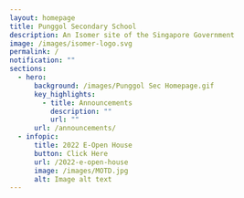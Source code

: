 ```yaml
---
layout: homepage
title: Punggol Secondary School
description: An Isomer site of the Singapore Government
image: /images/isomer-logo.svg
permalink: /
notification: ""
sections:
  - hero:
      background: /images/Punggol Sec Homepage.gif
      key_highlights:
        - title: Announcements
          description: ""
          url: ""
      url: /announcements/
  - infopic:
      title: 2022 E-Open House
      button: Click Here
      url: /2022-e-open-house
      image: /images/MOTD.jpg
      alt: Image alt text
---
```

